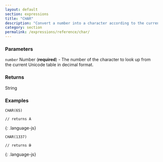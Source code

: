 ```yaml
---
layout: default
section: expressions
title: "CHAR"
description: "Convert a number into a character according to the current Unicode table."
category: section
permalink: /expressions/reference/char/
---
```


### Parameters

`number` Number (__required__) - The number of the character to look up from the current Unicode table in decimal format.

### Returns

String

### Examples

~~~
CHAR(65)

// returns A
~~~
{: .language-js}


~~~
CHAR(1337)

// returns Թ
~~~
{: .language-js}